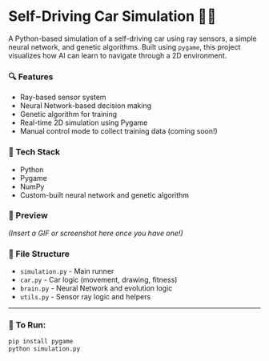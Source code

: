 # Self-Driving Car Simulation 🚗🧠

A Python-based simulation of a self-driving car using ray sensors, a simple neural network, and genetic algorithms. Built using `pygame`, this project visualizes how AI can learn to navigate through a 2D environment.

### 🔍 Features
- Ray-based sensor system
- Neural Network-based decision making
- Genetic algorithm for training
- Real-time 2D simulation using Pygame
- Manual control mode to collect training data (coming soon!)

### 🧠 Tech Stack
- Python
- Pygame
- NumPy
- Custom-built neural network and genetic algorithm

### 📸 Preview
*(Insert a GIF or screenshot here once you have one!)*

### 📁 File Structure
- `simulation.py` - Main runner
- `car.py` - Car logic (movement, drawing, fitness)
- `brain.py` - Neural Network and evolution logic
- `utils.py` - Sensor ray logic and helpers

---

### 📌 To Run:

```bash
pip install pygame
python simulation.py

